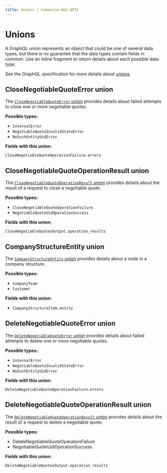 ```yaml
---
title: Unions | Commerce Web APIs
---
```


# Unions

A GraphQL union represents an object that could be one of several data types, but there is no guarantee that the data types contain fields in common. Use an inline fragment to return details about each possible data type.

See the GraphQL specification for more details about [unions](https://graphql.org/learn/schema/#union-types).

## CloseNegotiableQuoteError union

The [`CloseNegotiableQuoteError` union](../mutations/close.md#closenegotiablequoteerror-attributes) provides details about failed attempts to close one or more negotiable quotes.

**Possible types:**

*  `InternalError`
*  `NegotiableQuoteInvalidStateError`
*  `NoSuchEntityUidError`

**Fields with this union:**

`CloseNegotiableQuoteOperationFailure.errors`

## CloseNegotiableQuoteOperationResult union

The [`CloseNegotiableQuoteOperationResult` union](../mutations/close.md#closenegotiablequoteoperationresult-attributes) provides details about the result of a request to close a negotiable quote.

**Possible types:**

*  `CloseNegotiableQuoteOperationFailure`
*  `NegotiableQuoteUidOperationSuccess`

**Fields with this union:**

`CloseNegotiableQuotesOutput.operation_results`

## CompanyStructureEntity union

The [`CompanyStructureEntity` union](../../company/unions/structure-entity.md) provides details about a node in a company structure.

**Possible types:**

*  `CompanyTeam`
*  `Customer`

**Fields with this union:**

*  `CompanyStructureItem.entity`

## DeleteNegotiableQuoteError union

The [`DeleteNegotiableQuoteError` union](../mutations/delete.md#deletenegotiablequoteerror-attributes) provides details about failed attempts to delete one or more negotiable quotes.

**Possible types:**

*  `InternalError`
*  `NegotiableQuoteInvalidStateError`
*  `NoSuchEntityUidError`

**Fields with this union:**

`DeleteNegotiableQuoteOperationFailure.errors`

## DeleteNegotiableQuoteOperationResult union

The [`DeleteNegotiableQuoteOperationResult` union](../mutations/delete.md#deletenegotiablequoteoperationresult-attributes) provides details about the result of a request to delete a negotiable quote.

**Possible types:**

*  DeleteNegotiableQuoteOperationFailure
*  NegotiableQuoteUidOperationSuccess

**Fields with this union:**

`DeleteNegotiableQuotesOutput.operation_results`
